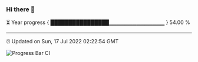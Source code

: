 ### Hi there 👋

⏳ Year progress { ████████████████▁▁▁▁▁▁▁▁▁▁▁▁▁▁ } 54.00 %

---

⏰ Updated on Sun, 17 Jul 2022 02:22:54 GMT

![Progress Bar CI](https://github.com/ZhaoGui/ZhaoGui/workflows/Progress%20Bar%20CI/badge.svg)
